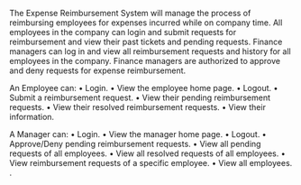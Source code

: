 The Expense Reimbursement System will manage the process of reimbursing employees for expenses incurred while on company time. All employees in the company can login and submit requests for reimbursement and view their past tickets and pending requests. Finance managers can log in and view all reimbursement requests and history for all employees in the company. Finance managers are authorized to approve and deny requests for expense reimbursement.  


An Employee can:
• Login. 
• View the employee home page.
• Logout.
• Submit a reimbursement request. 
• View their pending reimbursement requests. 
• View their resolved reimbursement requests. 
• View their information. 


A Manager can: 
• Login.
• View the manager home page.
• Logout.
• Approve/Deny pending reimbursement requests.
• View all pending requests of all employees. 
• View all resolved requests of all employees. 
• View reimbursement requests of a specific employee.
• View all employees. .
